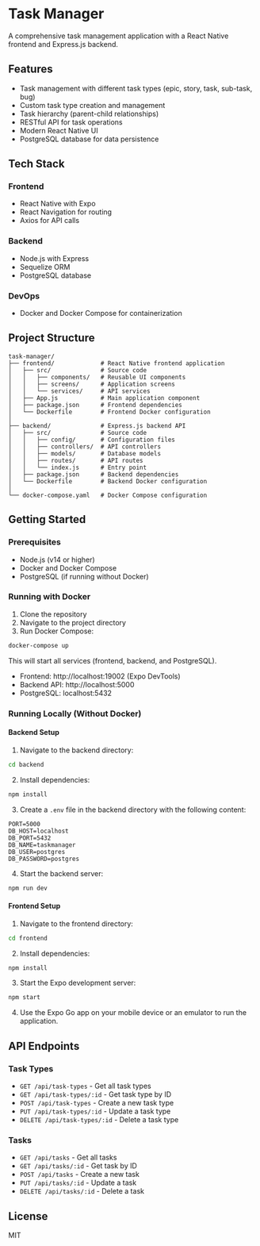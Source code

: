 # Task Manager

A comprehensive task management application with a React Native frontend and Express.js backend.

## Features

- Task management with different task types (epic, story, task, sub-task, bug)
- Custom task type creation and management
- Task hierarchy (parent-child relationships)
- RESTful API for task operations
- Modern React Native UI
- PostgreSQL database for data persistence

## Tech Stack

### Frontend
- React Native with Expo
- React Navigation for routing
- Axios for API calls

### Backend
- Node.js with Express
- Sequelize ORM
- PostgreSQL database

### DevOps
- Docker and Docker Compose for containerization

## Project Structure

```
task-manager/
├── frontend/             # React Native frontend application
│   ├── src/              # Source code
│   │   ├── components/   # Reusable UI components
│   │   ├── screens/      # Application screens
│   │   └── services/     # API services
│   ├── App.js            # Main application component
│   ├── package.json      # Frontend dependencies
│   └── Dockerfile        # Frontend Docker configuration
│
├── backend/              # Express.js backend API
│   ├── src/              # Source code
│   │   ├── config/       # Configuration files
│   │   ├── controllers/  # API controllers
│   │   ├── models/       # Database models
│   │   ├── routes/       # API routes
│   │   └── index.js      # Entry point
│   ├── package.json      # Backend dependencies
│   └── Dockerfile        # Backend Docker configuration
│
└── docker-compose.yaml   # Docker Compose configuration
```

## Getting Started

### Prerequisites

- Node.js (v14 or higher)
- Docker and Docker Compose
- PostgreSQL (if running without Docker)

### Running with Docker

1. Clone the repository
2. Navigate to the project directory
3. Run Docker Compose:

```bash
docker-compose up
```

This will start all services (frontend, backend, and PostgreSQL).

- Frontend: http://localhost:19002 (Expo DevTools)
- Backend API: http://localhost:5000
- PostgreSQL: localhost:5432

### Running Locally (Without Docker)

#### Backend Setup

1. Navigate to the backend directory:
```bash
cd backend
```

2. Install dependencies:
```bash
npm install
```

3. Create a `.env` file in the backend directory with the following content:
```
PORT=5000
DB_HOST=localhost
DB_PORT=5432
DB_NAME=taskmanager
DB_USER=postgres
DB_PASSWORD=postgres
```

4. Start the backend server:
```bash
npm run dev
```

#### Frontend Setup

1. Navigate to the frontend directory:
```bash
cd frontend
```

2. Install dependencies:
```bash
npm install
```

3. Start the Expo development server:
```bash
npm start
```

4. Use the Expo Go app on your mobile device or an emulator to run the application.

## API Endpoints

### Task Types

- `GET /api/task-types` - Get all task types
- `GET /api/task-types/:id` - Get task type by ID
- `POST /api/task-types` - Create a new task type
- `PUT /api/task-types/:id` - Update a task type
- `DELETE /api/task-types/:id` - Delete a task type

### Tasks

- `GET /api/tasks` - Get all tasks
- `GET /api/tasks/:id` - Get task by ID
- `POST /api/tasks` - Create a new task
- `PUT /api/tasks/:id` - Update a task
- `DELETE /api/tasks/:id` - Delete a task

## License

MIT 